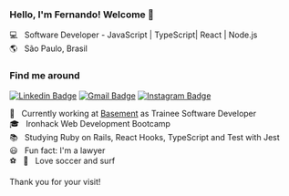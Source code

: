 ### Hello, I'm  Fernando! Welcome 👋

:computer: &nbsp; Software Developer - JavaScript | TypeScript| React | Node.js <br>
:earth_americas: &nbsp; São Paulo, Brasil

### Find me around

[![Linkedin Badge](https://img.shields.io/badge/-FernandoBorrelli-blue?style=flat-square&logo=Linkedin&logoColor=white&link=https://www.linkedin.com/in/fernando-borrelli)](https://www.linkedin.com/in/fernando-borrelli)
[![Gmail Badge](https://img.shields.io/badge/-flborrelli@gmail.com-c14438?style=flat-square&logo=Gmail&logoColor=white&link=mailto:flborrelli@gmail.com)](mailto:flborrelli@gmail.com)
[![Instagram Badge](https://img.shields.io/badge/-@feborrelli-blueviolet?style=flat-square&logo=Instagram&logoColor=white&link=https://www.instagram.com/feborrelli/)](https://www.instagram.com/feborrelli/) 

:office: &nbsp; Currently working at [Basement](https://www.basement.io) as Trainee Software Developer<br>
:mortar_board: &nbsp; Ironhack Web Development Bootcamp<br>
:books: &nbsp; Studying Ruby on Rails, React Hooks, TypeScript and Test with Jest<br>
:smiley: &nbsp; Fun fact: I'm a lawyer<br>
:soccer: &nbsp; :ocean: &nbsp; Love soccer and surf<br>


Thank you for your visit!

